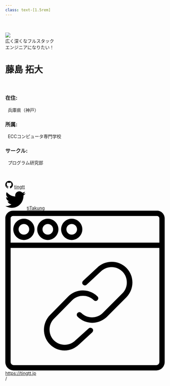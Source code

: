 ```yaml
---
class: text-[1.5rem]
---
```


<br>
<br>

<div class="grid grid-cols-[1fr,2fr] gap-12 h-4/5">
  <div class="flex flex-col my-auto">

  <img src="/icon.png" class="w-9/10 mx-auto mb-8" />

  <div class="speechbubble">広く深くなフルスタック<br/>エンジニアになりたい！</div>

  </div>
  <div>

  # 藤島 拓大

  <br />

  <div class="flex items-center">

  ### 在住:

  &nbsp; 兵庫県（神戸）
  </div>

  <div class="flex items-center">

  ### 所属:

  &nbsp; ECCコンピュータ専門学校
  </div>

  <div class="flex items-center">

  ### サークル:

  &nbsp; プログラム研究部
  </div>

  <br />
  <br />

  <div class="grid grid-cols-2 gap-2">
    <div class="flex gap-2 mb-4">
      <svg xmlns="http://www.w3.org/2000/svg" width="24" height="24" viewBox="0 0 24 24" class="w-[28px] h-[28px] fill-[#181818] dark:fill-[#d3d3d3]">
        <path d="M12 0c-6.626 0-12 5.373-12 12 0 5.302 3.438 9.8 8.207 11.387.599.111.793-.261.793-.577v-2.234c-3.338.726-4.033-1.416-4.033-1.416-.546-1.387-1.333-1.756-1.333-1.756-1.089-.745.083-.729.083-.729 1.205.084 1.839 1.237 1.839 1.237 1.07 1.834 2.807 1.304 3.492.997.107-.775.418-1.305.762-1.604-2.665-.305-5.467-1.334-5.467-5.931 0-1.311.469-2.381 1.236-3.221-.124-.303-.535-1.524.117-3.176 0 0 1.008-.322 3.301 1.23.957-.266 1.983-.399 3.003-.404 1.02.005 2.047.138 3.006.404 2.291-1.552 3.297-1.23 3.297-1.23.653 1.653.242 2.874.118 3.176.77.84 1.235 1.911 1.235 3.221 0 4.609-2.807 5.624-5.479 5.921.43.372.823 1.102.823 2.222v3.293c0 .319.192.694.801.576 4.765-1.589 8.199-6.086 8.199-11.386 0-6.627-5.373-12-12-12z"/>
      </svg>
      <a href="https://github.com/tingtt">tingtt</a>
    </div>
    <div class="flex gap-2 mb-4">
      <svg width="64" height="64" viewBox="0 0 64 64" xmlns="http://www.w3.org/2000/svg" class="w-[28px] h-[28px] fill-[#181818] dark:fill-[#d3d3d3]">
        <path d="M63.9241 12.1997C61.574 13.2433 59.0495 13.9457 56.3998 14.2625C59.106 12.6417 61.1811 10.0755 62.1585 7.01568C59.6291 8.51611 56.8247 9.60644 53.8385 10.1958C51.4491 7.64925 48.0455 6.05795 44.2785 6.05795C37.044 6.05795 31.1798 11.9246 31.1798 19.1567C31.1798 20.1832 31.2976 21.1851 31.5187 22.1404C20.6325 21.5952 10.9816 16.3793 4.51819 8.45226C3.39348 10.3874 2.74763 12.6368 2.74763 15.0409C2.74763 19.584 5.05844 23.5941 8.57255 25.9418C6.42627 25.873 4.40523 25.2837 2.63957 24.3038C2.63957 24.3603 2.63957 24.4119 2.63957 24.4684C2.63957 30.8164 7.15316 36.1109 13.1475 37.3117C12.0498 37.6113 10.8907 37.7709 9.69481 37.7709C8.8525 37.7709 8.02984 37.6874 7.23174 37.5376C8.89916 42.7413 13.7369 46.5304 19.4685 46.636C14.9869 50.1501 9.33873 52.2448 3.19948 52.2448C2.14352 52.2448 1.09985 52.1834 0.0733643 52.0607C5.87128 55.7761 12.7546 57.9445 20.1537 57.9445C44.249 57.9445 57.4214 37.9846 57.4214 20.6743C57.4214 20.107 57.4091 19.5422 57.3846 18.9799C59.9459 17.1307 62.1683 14.8248 63.9241 12.1997Z"/>
      </svg>
      <a href="https://twitter.com/tiTakung">tiTakung</a>
    </div>
    <div class="flex gap-2">
      <svg version="1.1" id="Layer_1" xmlns="http://www.w3.org/2000/svg" xmlns:xlink="http://www.w3.org/1999/xlink" x="0px" y="0px" viewBox="0 0 512 512" style="enable-background:new 0 0 512 512;" xml:space="preserve" class="w-[28px] h-[28px] fill-[#181818] dark:fill-[#d3d3d3]">
        <g transform="translate(1 1)">
          <g>
            <g>
              <path d="M58.733,24.6C39.96,24.6,24.6,39.96,24.6,58.733s15.36,34.133,34.133,34.133s34.133-15.36,34.133-34.133
              S77.507,24.6,58.733,24.6z M58.733,75.8c-9.387,0-17.067-7.68-17.067-17.067s7.68-17.067,17.067-17.067S75.8,49.347,75.8,58.733
              S68.12,75.8,58.733,75.8z" />
              <path d="M135.533,24.6c-18.773,0-34.133,15.36-34.133,34.133s15.36,34.133,34.133,34.133c18.773,0,34.133-15.36,34.133-34.133
              S154.307,24.6,135.533,24.6z M135.533,75.8c-9.387,0-17.067-7.68-17.067-17.067s7.68-17.067,17.067-17.067
              s17.067,7.68,17.067,17.067S144.92,75.8,135.533,75.8z" />
              <path d="M212.333,24.6c-18.773,0-34.133,15.36-34.133,34.133s15.36,34.133,34.133,34.133c18.773,0,34.133-15.36,34.133-34.133
              S231.107,24.6,212.333,24.6z M212.333,75.8c-9.387,0-17.067-7.68-17.067-17.067s7.68-17.067,17.067-17.067
              c9.387,0,17.067,7.68,17.067,17.067S221.72,75.8,212.333,75.8z" />
              <path d="M487.107-1H23.747C10.093-1-1,10.093-1,23.747V101.4v17.067v365.227C-1,499.053,10.947,511,26.307,511h457.387
              c15.36,0,27.307-11.947,27.307-27.307V118.467V101.4V23.747C511,10.093,499.907-1,487.107-1z M493.933,483.693
              c0,5.973-4.267,10.24-10.24,10.24H26.307c-5.973,0-10.24-4.267-10.24-10.24V118.467h477.867V483.693z M16.067,101.4V23.747
              c0-4.267,3.413-7.68,7.68-7.68h462.507c4.267,0,7.68,3.413,7.68,7.68V101.4H16.067z" />
              <path d="M260.12,236.227l45.227-41.813c9.387-9.387,22.187-14.507,34.987-14.507c13.653,0,25.6,5.12,34.987,14.507
              c18.773,18.773,18.773,50.347,0,69.12l-63.147,63.147c-18.773,18.773-50.347,18.773-69.12,0c-3.413-3.413-8.533-3.413-11.947,0
              s-3.413,8.533,0,11.947c12.8,12.8,29.867,19.627,46.933,19.627c17.067,0,34.133-6.827,46.933-18.773l63.147-63.147
              c25.6-26.453,25.6-68.267,0-93.867c-12.8-12.8-29.013-19.627-46.933-19.627c-17.92,0-34.987,6.827-46.933,18.773l-45.227,41.813
              c-3.413,3.413-4.267,8.533-0.853,11.947S256.707,239.64,260.12,236.227z" />
              <path d="M189.293,447c17.067,0,33.28-6.827,46.933-19.627l41.813-38.4c3.413-3.413,4.267-8.533,0.853-11.947
              s-8.533-4.267-11.947-0.853l-42.667,38.4c-18.773,18.773-50.347,18.773-69.12,0c-18.773-18.773-18.773-50.347,0-69.12
              l58.88-59.733c18.773-18.773,50.347-18.773,69.12,0c3.413,3.413,8.533,3.413,11.947,0c3.413-3.413,3.413-8.533,0-11.947
              c-26.453-25.6-68.267-25.6-93.867,0l-58.88,59.733c-25.6,26.453-25.6,68.267,0,93.867C155.16,440.173,172.227,447,189.293,447z"
              />
            </g>
          </g>
        </g>
      </svg>
      <a href="https://tingtt.jp">https://tingtt.jp</a>
    </div>
  </div>

  </div>
</div>

<div
  class="absolute bottom-[1rem] right-[1rem] text-[1rem]"
>
  <SlideCurrentNo /> / <SlidesTotal />
</div>

<!--
Note
-->